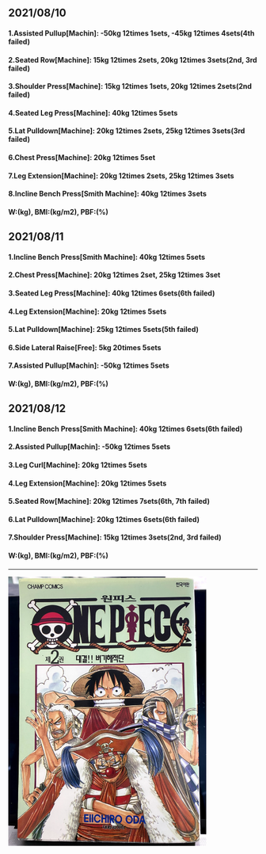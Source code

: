 ## 2021/08/10
#### 1.Assisted Pullup\[Machin\]: -50kg 12times 1sets, -45kg 12times 4sets(4th failed)
#### 2.Seated Row\[Machine\]: 15kg 12times 2sets, 20kg 12times 3sets(2nd, 3rd failed)  
#### 3.Shoulder Press\[Machine\]: 15kg 12times 1sets, 20kg 12times 2sets(2nd failed)   
#### 4.Seated Leg Press\[Machine\]: 40kg 12times 5sets
#### 5.Lat Pulldown\[Machine\]: 20kg 12times 2sets, 25kg 12times 3sets(3rd failed)
#### 6.Chest Press\[Machine\]: 20kg 12times 5set
#### 7.Leg Extension\[Machine\]: 20kg 12times 2sets, 25kg 12times 3sets
#### 8.Incline Bench Press\[Smith Machine\]: 40kg 12times 3sets
#### W:(kg), BMI:(kg/m2), PBF:(%)


## 2021/08/11
#### 1.Incline Bench Press\[Smith Machine\]: 40kg 12times 5sets
#### 2.Chest Press\[Machine\]: 20kg 12times 2set, 25kg 12times 3set 
#### 3.Seated Leg Press\[Machine\]: 40kg 12times 6sets(6th failed)
#### 4.Leg Extension\[Machine\]: 20kg 12times 5sets
#### 5.Lat Pulldown\[Machine\]: 25kg 12times 5sets(5th failed)
#### 6.Side Lateral Raise\[Free\]: 5kg 20times 5sets
#### 7.Assisted Pullup\[Machin\]: -50kg 12times 5sets  
#### W:(kg), BMI:(kg/m2), PBF:(%)


## 2021/08/12
#### 1.Incline Bench Press\[Smith Machine\]: 40kg 12times 6sets(6th failed)
#### 2.Assisted Pullup\[Machin\]: -50kg 12times 5sets  
#### 3.Leg Curl\[Machine\]: 20kg 12times 5sets
#### 4.Leg Extension\[Machine\]: 20kg 12times 5sets
#### 5.Seated Row\[Machine\]: 20kg 12times 7sets(6th, 7th failed)  
#### 6.Lat Pulldown\[Machine\]: 20kg 12times 6sets(6th failed)
#### 7.Shoulder Press\[Machine\]: 15kg 12times 3sets(2nd, 3rd failed)
#### W:(kg), BMI:(kg/m2), PBF:(%)

---
<img src='./_resources/buggypirate.png' width='400px' />
